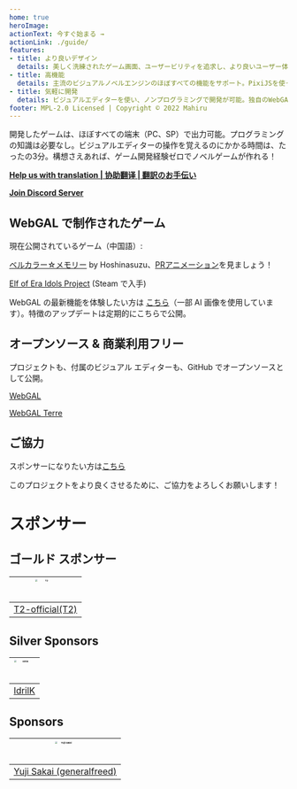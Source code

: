 ```yaml
---
home: true
heroImage: 
actionText: 今すぐ始まる →
actionLink: ./guide/
features:
- title: より良いデザイン
  details: 美しく洗練されたゲーム画面、ユーザービリティを追求し、より良いユーザー体験を提供。
- title: 高機能
  details: 主流のビジュアルノベルエンジンのほぼすべての機能をサポート。PixiJSを使って、さまざまなカスタマイズが可能。
- title: 気軽に開発
  details: ビジュアルエディターを使い、ノンプログラミングで開発が可能。独自のWebGAL スクリプトはシンプルかつ容易。
footer: MPL-2.0 Licensed | Copyright © 2022 Mahiru
---
```


開発したゲームは、ほぼすべての端末（PC、SP）で出力可能。プログラミングの知識は必要なし。ビジュアルエディターの操作を覚えるのにかかる時間は、たったの3分。構想さえあれば、ゲーム開発経験ゼロでノベルゲームが作れる！

**[Help us with translation | 协助翻译 | 翻訳のお手伝い](https://github.com/MakinoharaShoko/WebGAL/tree/dev/packages/webgal/src/translations)**

**[Join Discord Server](https://discord.gg/kPrQkJttJy)**

## WebGAL で制作されたゲーム

現在公開されているゲーム（中国語）:

[ベルカラー☆メモリー](http://hoshinasuzu.cn/suzu.html) by Hoshinasuzu、[PRアニメーション](https://www.bilibili.com/video/BV1HY4y1n7z7)を見ましょう！

[Elf of Era Idols Project](https://store.steampowered.com/app/2414730/Elf_of_Era_Idols_Project/) (Steam で入手)

WebGAL の最新機能を体験したい方は [こちら](https://webgal-jp-demo.onrender.com/)（一部 AI 画像を使用しています）。特徴のアップデートは定期的にこちらで公開。

## オープンソース & 商業利用フリー

プロジェクトも、付属のビジュアル エディターも、GitHub でオープンソースとして公開。

[WebGAL](https://github.com/MakinoharaShoko/WebGAL)

[WebGAL Terre](https://github.com/MakinoharaShoko/WebGAL_Terre)

## ご協力

スポンサーになりたい方は[こちら](/sponsor)

このプロジェクトをより良くさせるために、ご協力をよろしくお願いします！

# スポンサー

## ゴールド スポンサー

| <img src="https://avatars.githubusercontent.com/u/91712707?v=4" alt="T2" style="zoom:25%;" width="150px" height="150px" /> |
| ------------------------------------------------------------ |
| [T2-official(T2)](https://github.com/T2-official)            |

## Silver Sponsors
| <img src="https://avatars.githubusercontent.com/u/103700780?v=4" alt="IdrilK" style="zoom:25%;" width="150px" height="150px" /> |
| ------------------------------------------------------------ |
| [IdrilK](https://github.com/IdrilK)            |

## Sponsors
| <img src="https://avatars.githubusercontent.com/u/71590526?v=4" alt="Yuji Sakai" style="zoom:25%;" width="150px" height="150px" /> |
| ------------------------------------------------------------ |
| [Yuji Sakai (generalfreed)](https://github.com/generalfreed) |
